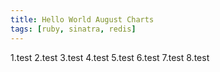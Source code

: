 ```yaml
---
title: Hello World August Charts
tags: [ruby, sinatra, redis]
---
```


1.test
2.test
3.test
4.test
5.test
6.test
7.test
8.test



